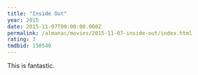 ```yaml
---
title: "Inside Out"
year: 2015
date: 2015-11-07T00:00:00.000Z
permalink: /almanac/movies/2015-11-07-inside-out/index.html
rating: 3
tmdbid: 150540
---
```


This is fantastic.